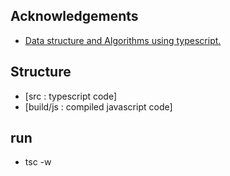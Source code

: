 ## Acknowledgements

-   [Data structure and Algorithms using typescript.](https://leetcode.com/nitinnb31122002/)

## Structure

-   [src : typescript code]
-   [build/js : compiled javascript code]

## run

-   tsc -w
